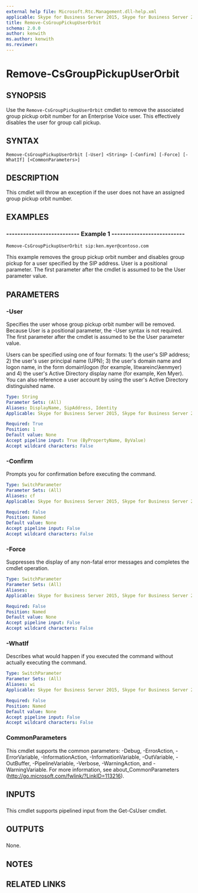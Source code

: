 ```yaml
---
external help file: Microsoft.Rtc.Management.dll-help.xml
applicable: Skype for Business Server 2015, Skype for Business Server 2019
title: Remove-CsGroupPickupUserOrbit
schema: 2.0.0
author: kenwith
ms.author: kenwith
ms.reviewer:
---
```


# Remove-CsGroupPickupUserOrbit

## SYNOPSIS
Use the `Remove-CsGroupPickupUserOrbit` cmdlet to remove the associated group pickup orbit number for an Enterprise Voice user.
This effectively disables the user for group call pickup.

## SYNTAX

```
Remove-CsGroupPickupUserOrbit [-User] <String> [-Confirm] [-Force] [-WhatIf] [<CommonParameters>]
```

## DESCRIPTION
This cmdlet will throw an exception if the user does not have an assigned group pickup orbit number.

## EXAMPLES

### -------------------------- Example 1 --------------------------
```
Remove-CsGroupPickupUserOrbit sip:ken.myer@contoso.com
```

This example removes the group pickup orbit number and disables group pickup for a user specified by the SIP address.
User is a positional parameter.
The first parameter after the cmdlet is assumed to be the User parameter value.


## PARAMETERS

### -User
Specifies the user whose group pickup orbit number will be removed.
Because User is a positional parameter, the -User syntax is not required.
The first parameter after the cmdlet is assumed to be the User parameter value.

Users can be specified using one of four formats: 1) the user's SIP address; 2) the user's user principal name (UPN); 3) the user's domain name and logon name, in the form domain\logon (for example, litwareinc\kenmyer) and 4) the user's Active Directory display name (for example, Ken Myer).
You can also reference a user account by using the user's Active Directory distinguished name.

```yaml
Type: String
Parameter Sets: (All)
Aliases: DisplayName, SipAddress, Identity
Applicable: Skype for Business Server 2015, Skype for Business Server 2019

Required: True
Position: 1
Default value: None
Accept pipeline input: True (ByPropertyName, ByValue)
Accept wildcard characters: False
```

### -Confirm
Prompts you for confirmation before executing the command.

```yaml
Type: SwitchParameter
Parameter Sets: (All)
Aliases: cf
Applicable: Skype for Business Server 2015, Skype for Business Server 2019

Required: False
Position: Named
Default value: None
Accept pipeline input: False
Accept wildcard characters: False
```

### -Force
Suppresses the display of any non-fatal error messages and completes the cmdlet operation.

```yaml
Type: SwitchParameter
Parameter Sets: (All)
Aliases: 
Applicable: Skype for Business Server 2015, Skype for Business Server 2019

Required: False
Position: Named
Default value: None
Accept pipeline input: False
Accept wildcard characters: False
```

### -WhatIf
Describes what would happen if you executed the command without actually executing the command.

```yaml
Type: SwitchParameter
Parameter Sets: (All)
Aliases: wi
Applicable: Skype for Business Server 2015, Skype for Business Server 2019

Required: False
Position: Named
Default value: None
Accept pipeline input: False
Accept wildcard characters: False
```

### CommonParameters
This cmdlet supports the common parameters: -Debug, -ErrorAction, -ErrorVariable, -InformationAction, -InformationVariable, -OutVariable, -OutBuffer, -PipelineVariable, -Verbose, -WarningAction, and -WarningVariable. For more information, see about_CommonParameters (http://go.microsoft.com/fwlink/?LinkID=113216).

## INPUTS

###  
This cmdlet supports pipelined input from the Get-CsUser cmdlet.

## OUTPUTS

###  
None.

## NOTES

## RELATED LINKS

